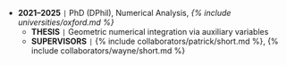 - **2021–2025** <code>&#124;</code> PhD (DPhil), Numerical Analysis, *{% include universities/oxford.md %}*
    - **THESIS** <code>&#124;</code> Geometric numerical integration via auxiliary variables
    - **SUPERVISORS** <code>&#124;</code> {% include collaborators/patrick/short.md %}, {% include collaborators/wayne/short.md %}